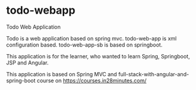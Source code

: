 # todo-webapp
Todo Web Application

Todo is a web application based on spring mvc.
todo-web-app is xml configuration based.
todo-web-app-sb is based on springboot.

This application is for the learner, who wanted to learn Spring, Springboot, JSP and Angular.

This application is based on Spring MVC and full-stack-with-angular-and-spring-boot course on https://courses.in28minutes.com/
